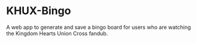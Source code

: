 # KHUX-Bingo
A web app to generate and save a bingo board for users who are watching the Kingdom Hearts Union Cross fandub.
